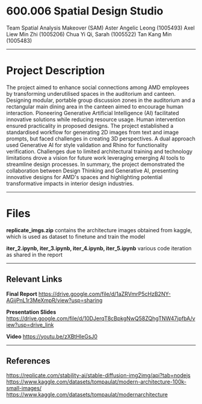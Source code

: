 # 600.006 Spatial Design Studio

Team Spatial Analysis Makeover (SAM)
Aster Angelic Leong (1005493)
Axel Liew Min Zhi (1005206)
Chua Yi Qi, Sarah (1005522)
Tan Kang Min (1005483)

---
# Project Description
The project aimed to enhance social connections among AMD employees by transforming underutilised spaces in the auditorium and canteen. Designing modular, portable group discussion zones in the auditorium and a rectangular main dining area in the canteen aimed to encourage human interaction. Pioneering Generative Artificial Intelligence (AI) facilitated innovative solutions while reducing resource usage. Human intervention ensured practicality in proposed designs. The project established a standardised workflow for generating 2D images from text and image prompts, but faced challenges in creating 3D perspectives. A dual approach used Generative AI for style validation and Rhino for functionality verification. Challenges due to limited architectural training and technology limitations drove a vision for future work leveraging emerging AI tools to streamline design processes. In summary, the project demonstrated the collaboration between Design Thinking and Generative AI, presenting innovative designs for AMD's spaces and highlighting potential transformative impacts in interior design industries.

---
# Files

**replicate_imgs.zip** contains the architecture images obtained from kaggle, which is used as dataset to finetune and train the model

**iter_2.ipynb, iter_3.ipynb, iter_4.ipynb, iter_5.ipynb** various code iteration as shared in the report

---
## Relevant Links

**Final Report** https://drive.google.com/file/d/1aZRVmrP5cHzB2NY-AGijPnL1r3MeXmpR/view?usp=sharing

**Presentation Slides** https://drive.google.com/file/d/10DJerqT8cBpkgNwQ58ZQhgTNW47jpfbA/view?usp=drive_link

**Video** https://youtu.be/zXBtHIeGsJ0

---
## References
https://replicate.com/stability-ai/stable-diffusion-img2img/api?tab=nodejs
https://www.kaggle.com/datasets/tompaulat/modern-architecture-100k-small-images/
https://www.kaggle.com/datasets/tompaulat/modernarchitecture


